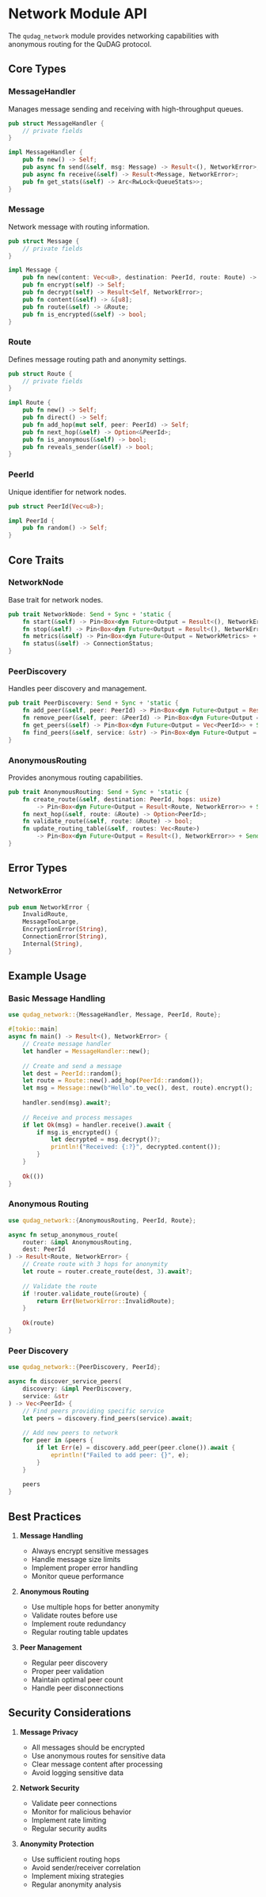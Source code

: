 # Network Module API

The `qudag_network` module provides networking capabilities with anonymous routing for the QuDAG protocol.

## Core Types

### MessageHandler

Manages message sending and receiving with high-throughput queues.

```rust
pub struct MessageHandler {
    // private fields
}

impl MessageHandler {
    pub fn new() -> Self;
    pub async fn send(&self, msg: Message) -> Result<(), NetworkError>;
    pub async fn receive(&self) -> Result<Message, NetworkError>;
    pub fn get_stats(&self) -> Arc<RwLock<QueueStats>>;
}
```

### Message

Network message with routing information.

```rust
pub struct Message {
    // private fields
}

impl Message {
    pub fn new(content: Vec<u8>, destination: PeerId, route: Route) -> Self;
    pub fn encrypt(self) -> Self;
    pub fn decrypt(self) -> Result<Self, NetworkError>;
    pub fn content(&self) -> &[u8];
    pub fn route(&self) -> &Route;
    pub fn is_encrypted(&self) -> bool;
}
```

### Route

Defines message routing path and anonymity settings.

```rust
pub struct Route {
    // private fields
}

impl Route {
    pub fn new() -> Self;
    pub fn direct() -> Self;
    pub fn add_hop(mut self, peer: PeerId) -> Self;
    pub fn next_hop(&self) -> Option<&PeerId>;
    pub fn is_anonymous(&self) -> bool;
    pub fn reveals_sender(&self) -> bool;
}
```

### PeerId

Unique identifier for network nodes.

```rust
pub struct PeerId(Vec<u8>);

impl PeerId {
    pub fn random() -> Self;
}
```

## Core Traits

### NetworkNode

Base trait for network nodes.

```rust
pub trait NetworkNode: Send + Sync + 'static {
    fn start(&self) -> Pin<Box<dyn Future<Output = Result<(), NetworkError>> + Send>>;
    fn stop(&self) -> Pin<Box<dyn Future<Output = Result<(), NetworkError>> + Send>>;
    fn metrics(&self) -> Pin<Box<dyn Future<Output = NetworkMetrics> + Send>>;
    fn status(&self) -> ConnectionStatus;
}
```

### PeerDiscovery

Handles peer discovery and management.

```rust
pub trait PeerDiscovery: Send + Sync + 'static {
    fn add_peer(&self, peer: PeerId) -> Pin<Box<dyn Future<Output = Result<(), NetworkError>> + Send>>;
    fn remove_peer(&self, peer: &PeerId) -> Pin<Box<dyn Future<Output = Result<(), NetworkError>> + Send>>;
    fn get_peers(&self) -> Pin<Box<dyn Future<Output = Vec<PeerId>> + Send>>;
    fn find_peers(&self, service: &str) -> Pin<Box<dyn Future<Output = Vec<PeerId>> + Send>>;
}
```

### AnonymousRouting

Provides anonymous routing capabilities.

```rust
pub trait AnonymousRouting: Send + Sync + 'static {
    fn create_route(&self, destination: PeerId, hops: usize) 
        -> Pin<Box<dyn Future<Output = Result<Route, NetworkError>> + Send>>;
    fn next_hop(&self, route: &Route) -> Option<PeerId>;
    fn validate_route(&self, route: &Route) -> bool;
    fn update_routing_table(&self, routes: Vec<Route>) 
        -> Pin<Box<dyn Future<Output = Result<(), NetworkError>> + Send>>;
}
```

## Error Types

### NetworkError

```rust
pub enum NetworkError {
    InvalidRoute,
    MessageTooLarge,
    EncryptionError(String),
    ConnectionError(String),
    Internal(String),
}
```

## Example Usage

### Basic Message Handling

```rust
use qudag_network::{MessageHandler, Message, PeerId, Route};

#[tokio::main]
async fn main() -> Result<(), NetworkError> {
    // Create message handler
    let handler = MessageHandler::new();
    
    // Create and send a message
    let dest = PeerId::random();
    let route = Route::new().add_hop(PeerId::random());
    let msg = Message::new(b"Hello".to_vec(), dest, route).encrypt();
    
    handler.send(msg).await?;
    
    // Receive and process messages
    if let Ok(msg) = handler.receive().await {
        if msg.is_encrypted() {
            let decrypted = msg.decrypt()?;
            println!("Received: {:?}", decrypted.content());
        }
    }
    
    Ok(())
}
```

### Anonymous Routing

```rust
use qudag_network::{AnonymousRouting, PeerId, Route};

async fn setup_anonymous_route(
    router: &impl AnonymousRouting,
    dest: PeerId
) -> Result<Route, NetworkError> {
    // Create route with 3 hops for anonymity
    let route = router.create_route(dest, 3).await?;
    
    // Validate the route
    if !router.validate_route(&route) {
        return Err(NetworkError::InvalidRoute);
    }
    
    Ok(route)
}
```

### Peer Discovery

```rust
use qudag_network::{PeerDiscovery, PeerId};

async fn discover_service_peers(
    discovery: &impl PeerDiscovery,
    service: &str
) -> Vec<PeerId> {
    // Find peers providing specific service
    let peers = discovery.find_peers(service).await;
    
    // Add new peers to network
    for peer in &peers {
        if let Err(e) = discovery.add_peer(peer.clone()).await {
            eprintln!("Failed to add peer: {}", e);
        }
    }
    
    peers
}
```

## Best Practices

1. **Message Handling**
   - Always encrypt sensitive messages
   - Handle message size limits
   - Implement proper error handling
   - Monitor queue performance

2. **Anonymous Routing**
   - Use multiple hops for better anonymity
   - Validate routes before use
   - Implement route redundancy
   - Regular routing table updates

3. **Peer Management**
   - Regular peer discovery
   - Proper peer validation
   - Maintain optimal peer count
   - Handle peer disconnections

## Security Considerations

1. **Message Privacy**
   - All messages should be encrypted
   - Use anonymous routes for sensitive data
   - Clear message content after processing
   - Avoid logging sensitive data

2. **Network Security**
   - Validate peer connections
   - Monitor for malicious behavior
   - Implement rate limiting
   - Regular security audits

3. **Anonymity Protection**
   - Use sufficient routing hops
   - Avoid sender/receiver correlation
   - Implement mixing strategies
   - Regular anonymity analysis